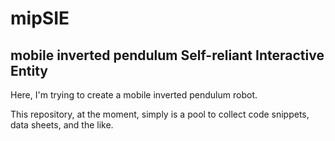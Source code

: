 # mipSIE
## mobile inverted pendulum Self-reliant Interactive Entity

Here, I'm trying to create a mobile inverted pendulum robot.

This repository, at the moment, simply is a pool to collect code
snippets, data sheets, and the like.
